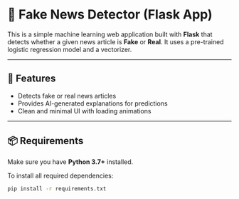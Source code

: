 # 📰 Fake News Detector (Flask App)

This is a simple machine learning web application built with **Flask** that detects whether a given news article is **Fake** or **Real**. It uses a pre-trained logistic regression model and a vectorizer.

---

## 🚀 Features

- Detects fake or real news articles
- Provides AI-generated explanations for predictions
- Clean and minimal UI with loading animations

---

## 📦 Requirements

Make sure you have **Python 3.7+** installed.

To install all required dependencies:

```bash
pip install -r requirements.txt
